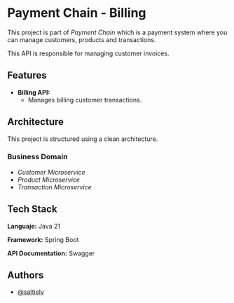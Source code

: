 
# Payment Chain - Billing

This project is part of _Payment Chain_ which is a payment system where you can manage customers, products and transactions.

This API is responsible for managing customer invoices.



## Features

- **Billing API:**
    -   Manages billing customer transactions.

## Architecture
This project is structured using a clean architecture.

### Business Domain 
- *Customer Microservice*
- *Product Microservice*
- *Transaction Microservice*

## Tech Stack

**Languaje:** Java 21

**Framework:** Spring Boot

**API Documentation:**  Swagger



## Authors

- [@saltielv](https://www.github.com/saltielv)

